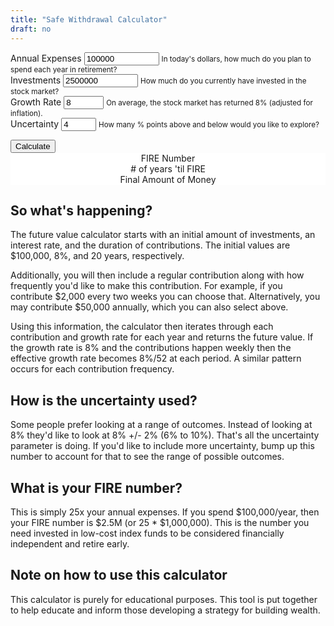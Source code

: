 ```yaml
---
title: "Safe Withdrawal Calculator"
draft: no
---
```

<script src="https://unpkg.com/intersection-observer"></script>
<script src="https://unpkg.com/scrollama"></script>
<script src="https://d3js.org/d3.v6.js"></script>

<main>
<form>
  <div class="container">
    <div class="row">
      <div class="form-group col-sm-3">
        <label for="annual_expenses">Annual Expenses</label>
        <input type="number" class="form-control" id="annual_expenses" aria-describedby="annual_expenses_help" value="100000" min="0" max="1000000000">
        <small id="annual_expenses_help" class="form-text text-muted">In today's dollars, how much do you plan to spend each year in retirement?</small>
      </div>
      <div class="form-group col-sm-3">
        <label for="current_investments">Investments</label>
        <input type="number" class="form-control" id="current_investments" aria-describedby="current_investments_help" value="2500000" min="0" max="1000000000">
        <small id="current_investments_help" class="form-text text-muted">How much do you currently have invested in the stock market?</small>
      </div>
      <div class="form-group col-sm-3">
        <label for="growth_rate">Growth Rate</label>
        <input type="number" class="form-control" id="growth_rate" aria-describedby="current_investments_help" value="8" min="0" max="100">
        <small id="growth_rate_help" class="form-text text-muted">On average, the stock market has returned 8% (adjusted for inflation).</small>
      </div>
      <div class="form-group col-sm-3">
        <label for="uncertainty">Uncertainty</label>
        <input type="number" class="form-control" id="uncertainty" aria-describedby="uncertainty_help" value="4" min="0" max="20">
        <small id="uncertainty_help" class="form-text text-muted">How many % points above and below would you like to explore?</small>
      </div>
    </div>
  </div>
</form>

<section id="scrolly3">
    <button class="btn btn-primary vis-btn" onclick="runfv()">Calculate</button>
    <figure>
      <div id="future_value"></div>
    </figure>
</section>
<section>
  <figure>
    <div class="container">
        <div class="row">
          <div class="col-sm counter-header">FIRE Number
            <div id="fire_number"></div>
          </div>
          <div class="col-sm counter-header"># of years 'til FIRE
            <div id="years_til_fire"></div>
          </div>
          <div class="col-sm counter-header">Final Amount of Money
            <div id="final_amount"></div>
          </div>
        </div>
      </div>
  </figure>
</section>

## So what's happening?

The future value calculator starts with an initial amount of investments, an interest rate, and the duration of contributions. The initial values are $100,000, 8%, and 20 years, respectively. 

Additionally, you will then include a regular contribution along with how frequently you'd like to make this contribution. For example, if you contribute $2,000 every two weeks you can choose that. Alternatively, you may contribute $50,000 annually, which you can also select above.

Using this information, the calculator then iterates through each contribution and growth rate for each year and returns the future value. If the growth rate is 8% and the contributions happen weekly then the effective growth rate becomes 8%/52 at each period. A similar pattern occurs for each contribution frequency.

## How is the uncertainty used?

Some people prefer looking at a range of outcomes. Instead of looking at 8% they'd like to look at 8% +/- 2% (6% to 10%). That's all the uncertainty parameter is doing. If you'd like to include more uncertainty, bump up this number to account for that to see the range of possible outcomes.

## What is your FIRE number?

This is simply 25x your annual expenses. If you spend $100,000/year, then your FIRE number is $2.5M (or 25 * $1,000,000). This is the number you need invested in low-cost index funds to be considered financially independent and retire early.

## Note on how to use this calculator

This calculator is purely for educational purposes. This tool is put together to help educate and inform those developing a strategy for building wealth.
  
</main>

<style>

  #scrolly1, #scrolly2 {
    position: relative;
    background-color: #ffffff;
    padding: 1rem;
  }

  article {
    position: relative;
    padding: 0;
    max-width: 20rem;
    margin: 0 auto;
  }
  figure {
    position: -webkit-sticky;
    position: sticky;
    left: 0;
    width: 100%;
    margin: 0;
    -webkit-transform: translate3d(0, 0, 0);
    -moz-transform: translate3d(0, 0, 0);
    transform: translate3d(0, 0, 0);
    background-color: #fff;
    -webkit-transform:translateZ(0px);
    -moz-transform:translateZ(0px);
    -o-transform:translateZ(0px);
    transform:translateZ(0px);
    z-index:0;
  }
  
  figure p {
    text-align: center;
    padding: 1rem;
    position: absolute;
    top: 50%;
    left: 50%;
    -moz-transform: translate(-50%, -50%);
    -webkit-transform: translate(-50%, -50%);
    transform: translate(-50%, -50%);
    -webkit-transform:translateZ(0px);
    -moz-transform:translateZ(0px);
    -o-transform:translateZ(0px);
    transform:translateZ(0px);
    z-index:0;
    font-size: 8rem;
    font-weight: 900;
    color: #fff;
  }
  .step {
    position: relative;
    margin: 0 auto 2rem auto;
    color: #000000;
    // background-color: rgba(0, 0, 0, .1);
    background-color: #fff;
    border: 1px solid;
    box-shadow: 2px 5px 2px 2px #888888;
    text-align: center;
    -webkit-transform:translateZ(0px);
    -moz-transform:translateZ(1000px);
    -o-transform:translateZ(1000px);
    transform:translateZ(1000px);
    z-index:1000;
  }
  .step:last-child {
    margin-bottom: 80vh;
  }
  .step.is-active p {
    background-color: #3CB371;
    color: #fff;
  }
  .step p {
    text-align: center;
    padding: 1rem;
    font-size: 1.5rem;
    background-color: #d5d5d5;
    color: #fff;
  }
  .step div {
    padding-left: .5rem;
    padding-right: .5rem;
  }
  
  .btn-holder {
    text-align: center;
  }
  
  .overlay {
    fill: none;
    pointer-events: all;
  }

  .focus circle {
      fill: #3CB371;
  }

  .tooltip {
      width: 150px;
      padding: 4px 10px;
      border: 1px solid #3CB371;
      border-radius: 4px;
      box-shadow: 2px 2px 4px rgba(0,0,0,0.3);
      position: absolute;
      background-color: white;
      font-size: 14px;
      pointer-events: none;
      -webkit-transition: all 0.25s;
      -moz-transition: all 0.25s;
      -ms-transition: all 0.25s;
      -o-transition: all 0.25s;
      transition: all 0.25s;
      opacity: 1 !important;
  }

  .tooltip div {
      margin: 3px 0;
  }
  .tooltip-date, .tooltip-likes, .tooltip-lower, .tooltip-upper {
      font-weight: bold;
  }
  
  .btn-secondary {
    background-color: #3CB371;
    font-size : clamp(.5rem, 1vw, .75rem);
    border-radius: 100px;
  }
  
  .counter-header {
    text-align:center;
  }
  
  #fire_number, #years_til_fire, #final_amount {
    font-size: 40px;
  }

</style>



<script>

  function runfv() {
  
    d3.select(".fire_number_line").remove();
    d3.select(".fire_number").remove();
    d3.select(".future_value_line").remove();
    d3.select(".future_value").remove();
    d3.select(".error_bar_area").remove();
    
    var annual_expenses = Number(document.getElementById('annual_expenses').value);
      fire_number = 25*annual_expenses;
      years_contributing = 40;
      growth_rate = Number(document.getElementById('growth_rate').value) / 100;
      uncertainty = Number(document.getElementById('uncertainty').value) / 100;
      current_investments = Number(document.getElementById('current_investments').value);
    
    // Calculate FIRE Numbers
    var fire_number_data = [
      {x: 0, y: 0, y1: 0},
      {x: years_contributing, y: 0, y1: 0}
    ];
    
    var no_periods = years_contributing;
        periodic_growth_rate = growth_rate;
        periodic_uncertainty = uncertainty;
    
    // Calculate FV Numbers
    var future_value_data = [{x: 0, y: current_investments, y0: current_investments, y1: current_investments}];
    
    for(let i=0; i < no_periods; i++) {
    
      future_value_data[i+1] = {x: Math.round( ((i+1)) * 100) / 100, 
                                y: Math.round( (Number(((future_value_data[i].y - annual_expenses) * (1 + periodic_growth_rate)))) * 100) / 100,
                                y0: Math.round( (Number(((future_value_data[i].y0 - annual_expenses) * (1 + periodic_growth_rate - periodic_uncertainty)))) * 100) / 100,
                                y1: Math.round( (Number(((future_value_data[i].y1 - annual_expenses) * (1 + periodic_growth_rate + periodic_uncertainty)))) * 100) / 100};
    
    }
    
    if (d3.max(future_value_data, d => d.y) > fire_number) {
      var years_til_fire = d3.min(future_value_data.filter(function(d) {return d.y > fire_number}), d => d.x);
      update_counts("years_til_fire", years_til_fire-5, years_til_fire, false);
    } else {
      var years_til_fire = 0;
      update_counts("years_til_fire", "NA", "NA", false);
    }
    
    update_counts("fire_number", fire_number-100, fire_number, true);
    update_counts("final_amount", future_value_data[future_value_data.length -1].y - 100, future_value_data[future_value_data.length -1].y, true);
    
    // Set axes
    // Create the X axis:
    x.domain([0, years_contributing]);
    svg.selectAll(".myXaxis")
      .call(xAxis);
    
    const xScale = d3
      .scaleLinear()
      .range([0, width])
      .domain([0, years_contributing]);
    
    // create the Y axis
    y.domain([d3.min(future_value_data.concat(fire_number_data), d => d.y0) * 1.2, d3.max(future_value_data.concat(fire_number_data), d => d.y1) * 1.2])
    svg.selectAll(".myYaxis")
      .transition()
      .duration(1000)
      .call(yAxis);
    
    // Create scales
    const yScale = d3
      .scaleLinear()
      .range([height, 0])
      .domain([d3.min(future_value_data.concat(fire_number_data), d => d.y0) * 1.2, d3.max(future_value_data.concat(fire_number_data), d => d.y1) * 1.2]);
    
    console.log( d3.min(future_value_data.concat(fire_number_data), d => d.y0) );
    
    var error_bar_area = function(datum, boolean) {
      return d3.area()
        .x(function(d) {return xScale(d.x); })
        .y0(function(d) {return boolean ? yScale(d.y0) : yScale(d.y); })
        .y1(function(d) {return boolean ? yScale(d.y1) : yScale(d.y); })
        (datum);
    }
        
    
    // Add path
    svg
      .append("path")
      .datum(future_value_data)
      .attr("d", d => error_bar_area(d, false))
      .transition()
      .duration(2000)
      .delay(2000)
      .attr("class", "error_bar_area")
      .attr("fill", "#CCE5DF")
      .attr("stroke", "none")
      .attr("d", d => error_bar_area(d, true));
      
    const fire_number_line = d3
      .line()
      .x(d => xScale(d.x))
      .y(d => yScale(d.y));
    
    // Add path
    const path = svg
      .append("path")
      .datum(fire_number_data)
      .attr("class", "fire_number_line")
      .attr("fill", "none")
      .attr("stroke", "#000000")
      .attr("stroke-linejoin", "round")
      .attr("stroke-linecap", "round")
      .attr("stroke-width", 3)
      .attr("d", fire_number_line);
      
    const pathLength = path.node().getTotalLength();
    
    const transitionPath = d3
      .transition()
      .ease(d3.easeSin)
      .duration(1000);
      
    path
      .attr("stroke-dashoffset", pathLength)
      .attr("stroke-dasharray", pathLength)
      .transition(transitionPath)
      .attr("stroke-dashoffset", 0);
  
    // Add path
    const fv_path = svg
      .append("path")
      .datum(future_value_data)
      .attr("class", "future_value_line")
      .attr("fill", "none")
      .attr("stroke", "#3CB371")
      .attr("stroke-linejoin", "round")
      .attr("stroke-linecap", "round")
      .attr("stroke-width", 3)
      .attr("d", fire_number_line);
      
    const fv_pathLength = fv_path.node().getTotalLength();
    
    const fv_transitionPath = d3
      .transition()
      .delay(1000)
      .ease(d3.easeSin)
      .duration(1000);
      
    fv_path
      .attr("stroke-dashoffset", fv_pathLength)
      .attr("stroke-dasharray", fv_pathLength)
      .transition(fv_transitionPath)
      .attr("stroke-dashoffset", 0);
        
    var tooltip = d3
      .select("#future_value")
      .append("div")
      .attr("class", "tooltip")
      .style("display", "none");

    var focus = svg.append("g")
      .attr("class", "focus")
      .style("display", "none");
        
    focus.append("circle")
      .attr("r", 5);
        
    var tooltipDate = tooltip.append("div");
    
    tooltipDate.append("span")
      .attr("class", "tooltip-title")
      .text("Future Value: ");
        
    var tooltipDateValue = tooltipDate.append("span")
      .attr("class", "tooltip-date");
    
    var tooltipLower = tooltip.append("div");
    
    tooltipLower.append("span")
      .attr("class", "tooltip-title")
      .text("Lower Bounds: ");
        
    var tooltipLowerValue = tooltipLower.append("span")
      .attr("class", "tooltip-lower");
      
    var tooltipUpper = tooltip.append("div");
    
    tooltipUpper.append("span")
      .attr("class", "tooltip-title")
      .text("Upper Bounds: ");
        
    var tooltipUpperValue = tooltipUpper.append("span")
      .attr("class", "tooltip-upper");
    
    var tooltipLikes = tooltip.append("div");
    
    tooltipLikes.append("span")
      .attr("class", "tooltip-title")
      .text("Year: ");
        
    var tooltipLikesValue = tooltipLikes.append("span")
        .attr("class", "tooltip-likes");

    svg.append("rect")
        .attr("class", "overlay")
        .attr("width", width)
        .attr("height", height)
        .on("mouseover", function() { focus.style("display", null); tooltip.style("display", null);  })
        .on("mouseout", function() { focus.style("display", "none"); tooltip.style("display", "none"); })
        .on("mousemove", mousemove);
    
    function mousemove() {
        var x0 = x.invert(d3.pointer(event,this)[0]),
            i = bisectX(future_value_data, x0, 1),
            d0 = future_value_data[i - 1],
            d1 = future_value_data[i],
            d = x0 - d0.x > d1.x - x0 ? d1 : d0;
        focus.attr("transform", "translate(" + x(d.x) + "," + y(d.y) + ")");
        tooltip.attr("style", "left:" + (x(d.x) + 64) + "px;top:" + (y(d.y1) - 100) + "px;");
        tooltip.select(".tooltip-date").text("$" + numberWithCommas(d.y));
        tooltip.select(".tooltip-lower").text("$" + numberWithCommas(d.y0));
        tooltip.select(".tooltip-upper").text("$" + numberWithCommas(d.y1));
        tooltip.select(".tooltip-likes").text(d.x);
    }
    
  }
  
  // parse the date / time
  var bisectX = d3.bisector(function(d) { return d.x; }).left;
  
  function update_counts(id, startamount, uptoamount, dollar) {
    var counts=setInterval(updated);
    var upto=startamount;
    function updated(){
        var count= document.getElementById(id);
        if (dollar) {
          count.innerHTML="$" + numberWithCommas(++upto);
        } else {
          count.innerHTML=numberWithCommas(++upto);
        }
        if(upto>=uptoamount) {
            clearInterval(counts);
        }
    }
  }
  
  function numberWithCommas(x) {
      return x.toString().replace(/\B(?=(\d{3})+(?!\d))/g, ",");
  }
  
  
  
  // Initialize graph
  // set the dimensions and margins of the graph
  const margin = {top: 10, right: 30, bottom: 30, left: 75},
    parentDivmd = document.getElementById("future_value");
    width = parentDivmd.clientWidth - margin.left - margin.right;
    height = 400;
  
  // append the svg object to the body of the page
  const svg = d3.select("#future_value")
    .append("svg")
      .attr("width", width + margin.left + margin.right)
      .attr("height", height + margin.top + margin.bottom)
    .append("g")
      .attr("transform", `translate(${margin.left},${margin.top})`);
        
  // Initialise a X axis:
  const x = d3.scaleLinear().range([0,width]);
  const xAxis = d3.axisBottom().scale(x);
  svg.append("g")
    .attr("transform", `translate(0, ${height})`)
    .attr("class","myXaxis");
    
  // Initialize an Y axis
  const y = d3.scaleLinear().range([height, 0]);
  const yAxis = d3.axisLeft().scale(y);
  svg.append("g")
    .attr("class","myYaxis");
  
  // text label for the y axis
  svg.append("text")
    .attr("transform", "rotate(-90)")
    .attr("y", 0 - margin.left)
    .attr("x",0 - (height / 2))
    .attr("dy", "1em")
    .style("text-anchor", "middle")
    .text("Value in Dollars");
  
  // text label for the x axis
  svg.append("text")             
    .attr("transform",
          "translate(" + (width/2) + " ," + 
                           (height + margin.top + 20) + ")")
    .style("text-anchor", "middle")
    .text("Years");
  
  var legend_keys = ["Future Value", "+/- Uncertainty", "Go Broke"];
    graph_colors = ["#3CB371", "#CCE5DF", "#000000"];

  var lineLegend = svg.selectAll(".lineLegend").data(legend_keys)
      .enter().append("g")
      .attr("class","lineLegend")
      .attr("transform", function (d,i) {
              return "translate(" + 20 + "," + (i*20)+")";
          });
  
  lineLegend.append("text").text(function (d) {return d;})
      .attr("transform", "translate(15,9)"); //align texts with boxes
  
  lineLegend.append("rect")
      .attr("fill", function (d, i) {return graph_colors[i]; })
      .attr("width", 10).attr("height", 10);
  
  
  // Have things run on load
  runfv();
  
</script>


